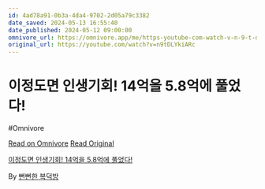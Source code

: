 ```yaml
---
id: 4ad78a91-0b3a-4da4-9702-2d05a79c3382
date_saved: 2024-05-13 16:55:40
date_published: 2024-05-12 09:00:00
omnivore_url: https://omnivore.app/me/https-youtube-com-watch-v-n-9-t-dl-yki-a-rc-18f70f33b81
original_url: https://youtube.com/watch?v=n9tDLYkiARc
---
```


# 이정도면 인생기회! 14억을 5.8억에 풀었다!
#Omnivore
 
[Read on Omnivore](https://omnivore.app/me/https-youtube-com-watch-v-n-9-t-dl-yki-a-rc-18f70f33b81)
[Read Original](https://youtube.com/watch?v=n9tDLYkiARc)
 
[이정도면 인생기회! 14억을 5.8억에 풀었다!](https://youtube.com/watch?v=n9tDLYkiARc)

By [뻔뻔한 복덕방](https://www.youtube.com/@user-pl5lp1du4j)